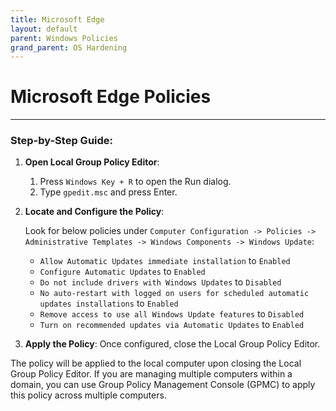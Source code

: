 ```yaml
---
title: Microsoft Edge
layout: default
parent: Windows Policies
grand_parent: OS Hardening
---
```


# Microsoft Edge Policies

---

### Step-by-Step Guide:

1. **Open Local Group Policy Editor**:
    1. Press `Windows Key + R` to open the Run dialog.
    2. Type `gpedit.msc` and press Enter.

2. **Locate and Configure the Policy**:

    Look for below policies under `Computer Configuration -> Policies -> Administrative Templates -> Windows Components -> Windows Update`:

   - `Allow Automatic Updates immediate installation` to `Enabled`
   - `Configure Automatic Updates` to `Enabled`
   - `Do not include drivers with Windows Updates` to `Disabled`
   - `No auto-restart with logged on users for scheduled automatic updates installations` to `Enabled`
   - `Remove access to use all Windows Update features` to `Disabled`
   - `Turn on recommended updates via Automatic Updates` to `Enabled`

3. **Apply the Policy**: Once configured, close the Local Group Policy Editor.

The policy will be applied to the local computer upon closing the Local Group Policy Editor. If you are managing multiple computers within a domain, you can use Group Policy Management Console (GPMC) to apply this policy across multiple computers.
